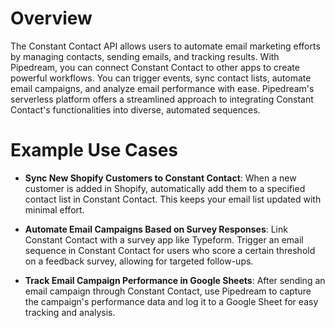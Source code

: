 # Overview

The Constant Contact API allows users to automate email marketing efforts by managing contacts, sending emails, and tracking results. With Pipedream, you can connect Constant Contact to other apps to create powerful workflows. You can trigger events, sync contact lists, automate email campaigns, and analyze email performance with ease. Pipedream's serverless platform offers a streamlined approach to integrating Constant Contact's functionalities into diverse, automated sequences.

# Example Use Cases

- **Sync New Shopify Customers to Constant Contact**: When a new customer is added in Shopify, automatically add them to a specified contact list in Constant Contact. This keeps your email list updated with minimal effort.

- **Automate Email Campaigns Based on Survey Responses**: Link Constant Contact with a survey app like Typeform. Trigger an email sequence in Constant Contact for users who score a certain threshold on a feedback survey, allowing for targeted follow-ups.

- **Track Email Campaign Performance in Google Sheets**: After sending an email campaign through Constant Contact, use Pipedream to capture the campaign's performance data and log it to a Google Sheet for easy tracking and analysis.
